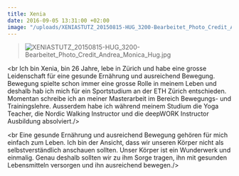 ```yaml
---
title: Xenia
date: 2016-09-05 13:31:00 +02:00
image: "/uploads/XENIASTUTZ_20150815-HUG_3200-Bearbeitet_Photo_Credit_Andrea_Monica_Hug.jpg"
---
```


> ![XENIASTUTZ_20150815-HUG_3200-Bearbeitet_Photo_Credit_Andrea_Monica_Hug.jpg](/uploads/XENIASTUTZ_20150815-HUG_3200-Bearbeitet_Photo_Credit_Andrea_Monica_Hug.jpg)

<br Ich bin Xenia, bin 26 Jahre, lebe in Zürich und habe eine grosse Leidenschaft für eine gesunde Ernährung und ausreichend Bewegung.
Bewegung spielte schon immer eine grosse Rolle in meinem Leben und deshalb hab ich mich für ein Sportstudium an der ETH Zürich entschieden. Momentan schreibe ich an meiner Masterarbeit im Bereich Bewegungs- und Trainingslehre. Ausserdem habe ich während meinem Studium die Yoga Teacher, die Nordic Walking Instructor und die deepWORK Instructor Ausbildung absolviert./>

<br Eine gesunde Ernährung und ausreichend Bewegung gehören für mich einfach zum Leben. Ich bin der Ansicht, dass wir unseren Körper nicht als selbstverständlich anschauen sollten. Unser Körper ist ein Wunderwerk und einmalig. Genau deshalb sollten wir zu ihm Sorge tragen, ihn mit gesunden Lebensmitteln versorgen und ihn ausreichend bewegen./>